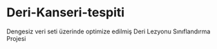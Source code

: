 # Deri-Kanseri-tespiti
Dengesiz veri seti üzerinde optimize edilmiş Deri Lezyonu Sınıflandırma Projesi
